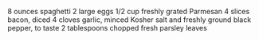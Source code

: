  8 ounces spaghetti
2 large eggs
1/2 cup freshly grated Parmesan
4 slices bacon, diced
4 cloves garlic, minced
Kosher salt and freshly ground black pepper, to taste
2 tablespoons chopped fresh parsley leaves